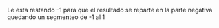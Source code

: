 Le esta restando -1 para que el resultado se reparte en la parte negativa quedando un segmenteo de -1 al 1
